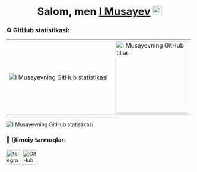 <div align="center">
   <h1>Salom, men <a href="https://t.me/musayev_Pp">I Musayev</a> <img src="https://media.giphy.com/media/hvRJCLFzcasrR4ia7z/giphy.gif" width="25px"></h1>
</div>

### ⚙️ GitHub statistikasi:
<table>
  <tr>
    <td>
      <img align="left" src="http://github-readme-streak-stats.herokuapp.com?user=IzzatilloM&theme=dark&background=000000" alt="I Musayevning GitHub statistikasi" />
    </td>
    <td>
      <img height="195px" align="right" alt="I Musayevning GitHub tillari" src="https://github-readme-stats-sigma-five.vercel.app/api/top-langs/?username=IzzatilloM&layout=compact&theme=vision-friendly-dark" />
    </td>
  </tr>
</table>

![I Musayevning GitHub statistikasi](https://github-readme-stats.vercel.app/api?username=IzzatilloM&show_icons=true&theme=chartreuse-dark)

### 🤝 Ijtimoiy tarmoqlar:
<a href="https://t.me/YOUR_TELEGRAM_CHANNEL" target="_blank">
      <img src="https://cdn-icons-png.flaticon.com/512/2111/2111646.png" width="40" height="40" alt="telegram kanali" />
</a>
<a href="https://github.com/IzzatilloM" target="_blank">
      <img src="https://cdn-icons-png.flaticon.com/512/2111/2111432.png" width="40" height="40" alt="GitHub profili" />
</a>

<!--
**IzzatilloM/IzzatilloM** bu ✨ _alohida_ ✨ repositoriy, chunki uning `README.md` (ushbu fayl) sizning GitHub profilingizda ko‘rinadi.
-->
